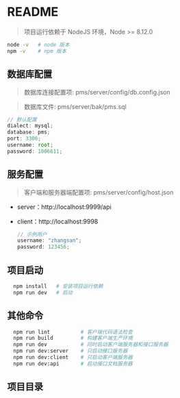 # README

> 项目运行依赖于 NodeJS 环境，Node >= 8.12.0

```bash
node -v   # node 版本
npm -v    # npm 版本
```

## 数据库配置

> 数据库连接配置项: pms/server/config/db.config.json

> 数据库文件: pms/server/bak/pms.sql

```javascript
// 默认配置
dialect: mysql;
database: pms;
port: 3306;
username: root;
password: 1006611;
```

## 服务配置

> 客户端和服务器端配置项: pms/server/config/host.json

- server：http://localhost:9999/api

- client：http://localhost:9998

  ```javascript
  // 示例用户
  username: "zhangsan";
  password: 123456;
  ```

## 项目启动

```bash
  npm install   # 安装项目运行依赖
  npm run dev   # 启动
```

## 其他命令

```bash
  npm run lint          # 客户端代码语法检查
  npm run build         # 构建客户端生产环境
  npm run dev           # 同时启动客户端服务器和接口服务器
  npm run dev:server    # 只启动接口服务器
  npm run dev:client    # 只启动客户端服务器
  npm run dev:api       # 启动接口文档服务器
```

## 项目目录
